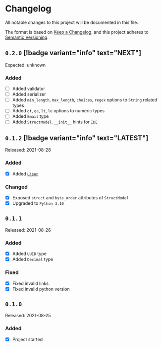 # Changelog

All notable changes to this project will be documented in this file.

The format is based on [Keep a Changelog](https://keepachangelog.com/en/1.0.0/), and this project adheres
to [Semantic Versioning](https://semver.org/spec/v2.0.0.html).

## `0.2.0` [!badge variant="info" text="NEXT"]

Expected: unknown

### Added

- [ ] Added validator
- [ ] Added serializer
- [ ] Added `min_length`, `max_length`, `choices`, `regex` options to `String` related types
- [ ] Added `gt`, `ge`, `lt`, `le` options to numeric types
- [ ] Added `Email` type
- [ ] Added `StructModel.__init__` hints for `IDE`

## `0.1.2` [!badge variant="info" text="LATEST"]

Released: 2021-08-28

### Added

- [x] Added [`ujson`](https://github.com/ultrajson/ultrajson)

### Changed

- [x] Exposed `struct` and `byte_order` attributes of `StructModel`
- [x] Upgraded to `Python 3.10`

## `0.1.1`

Released: 2021-08-26

### Added

- [x] Added `UUID` type
- [x] Added `Decimal` type

### Fixed

- [x] Fixed invalid links
- [x] Fixed invalid python version

## `0.1.0`

Released: 2021-08-25

### Added

- [x] Project started